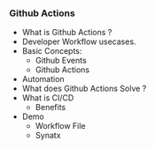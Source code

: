 ### Github Actions

- What is Github Actions ?
- Developer Workflow usecases.
- Basic Concepts:
  - Github Events
  - Github Actions
- Automation
- What does Github Actions Solve ?
- What is CI/CD
  - Benefits
- Demo
  - Workflow File
  - Synatx
